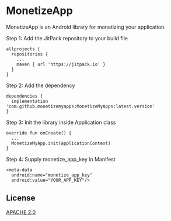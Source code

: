 # MonetizeApp

MonetizeApp is an Android library for monetizing your application.

Step 1: Add the JitPack repository to your build file
```
allprojects {
  repositories {
    ...
    maven { url 'https://jitpack.io' }
  }
}
```

Step 2: Add the dependency
```
dependencies {
  implementation 'com.github.monetizemyapps:MonetizeMyApps:latest.version'
}
```

Step 3: Init the library inside Application class
```
override fun onCreate() {
  ...
  MonetizeMyApp.init(applicationContext)
}
```

Step 4: Supply monetize_app_key in Manifest
```
<meta-data 
  android:name="monetize_app_key"
  android:value="YOUR_APP_KEY"/>
```

## License
[APACHE 2.0](https://choosealicense.com/licenses/apache-2.0/)
